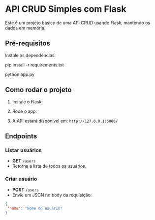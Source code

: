 # API CRUD Simples com Flask

Este é um projeto básico de uma API CRUD usando Flask, mantendo os dados em memória.

## Pré-requisitos

Instale as dependências:

pip install -r requirements.txt

python app.py

## Como rodar o projeto

1. Instale o Flask:

2. Rode o app:

3. A API estará disponível em: `http://127.0.0.1:5000/`

## Endpoints

### Listar usuários
- **GET** `/users`
- Retorna a lista de todos os usuários.

### Criar usuário
- **POST** `/users`
- Envie um JSON no body da requisição:
```json
{
 "name": "Nome do usuário"
}

